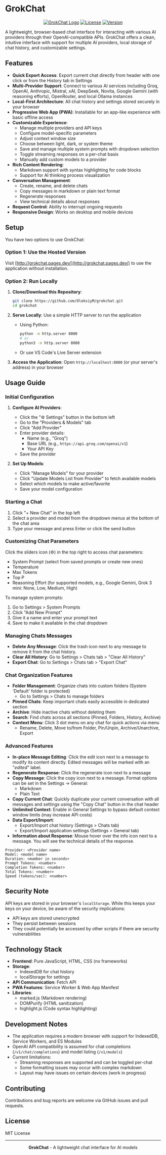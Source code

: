 # GrokChat

<div align="center">

[![GrokChat Logo](https://img.shields.io/badge/GrokChat-Web%20Client-blue)](https://grokchat.pages.dev/)
[![License](https://img.shields.io/badge/license-MIT-green)](LICENSE)
[![Version](https://img.shields.io/badge/version-0.1.15-orange)](CHANGELOG.md)

</div>

A lightweight, browser-based chat interface for interacting with various AI providers through their OpenAI-compatible APIs. GrokChat offers a clean, intuitive interface with support for multiple AI providers, local storage of chat history, and customizable settings.

## Features

- **Quick Export Access**: Export current chat directly from header with one click or from the History tab in Settings
- **Multi-Provider Support**: Connect to various AI services including Groq, OpenAI, Anthropic, Mistral, xAI, DeepSeek, Novita, Google Gemini (with reasoning efforts), OpenRouter, and local Ollama instances
- **Local-First Architecture**: All chat history and settings stored securely in your browser
- **Progressive Web App (PWA)**: Installable for an app-like experience with basic offline access
- **Customizable Experience**:
  - Manage multiple providers and API keys
  - Configure model-specific parameters
  - Adjust context window size
  - Choose between light, dark, or system theme
  - Save and manage multiple system prompts with dropdown selection
  - Toggle streaming responses on a per-chat basis
  - Manually add custom models to a provider
- **Rich Content Rendering**:
  - Markdown support with syntax highlighting for code blocks
  - Support for AI thinking process visualization
- **Conversation Management**:
  - Create, rename, and delete chats
  - Copy messages in markdown or plain text format
  - Regenerate responses
  - View technical details about responses
- **Request Control**: Ability to interrupt ongoing requests
- **Responsive Design**: Works on desktop and mobile devices

## Setup

You have two options to use GrokChat:

### Option 1: Use the Hosted Version

Visit [http://grokchat.pages.dev/](http://grokchat.pages.dev/) to use the application without installation.

### Option 2: Run Locally

1. **Clone/Download this Repository**:
   ```bash
   git clone https://github.com/OleksiyM/grokchat.git
   cd grokchat
   ```

2. **Serve Locally**: Use a simple HTTP server to run the application
   - Using Python:
     ```bash
     python -m http.server 8000
     # or
     python3 -m http.server 8000
     ```
   - Or use VS Code's Live Server extension

3. **Access the Application**: Open `http://localhost:8000` (or your server's address) in your browser

## Usage Guide

### Initial Configuration

1. **Configure AI Providers**:
   - Click the "⚙️ Settings" button in the bottom left
   - Go to the "Providers & Models" tab
   - Click "Add Provider"
   - Enter provider details:
     - Name (e.g., "Groq")
     - Base URL (e.g., `https://api.groq.com/openai/v1`)
     - Your API Key
   - Save the provider

2. **Set Up Models**:
   - Click "Manage Models" for your provider
   - Click "Update Models List from Provider" to fetch available models
   - Select which models to make active/favorite
   - Save your model configuration

### Starting a Chat

1. Click "+ New Chat" in the top left
2. Select a provider and model from the dropdown menus at the bottom of the chat area
3. Type your message and press Enter or click the send button

### Customizing Chat Parameters

Click the sliders icon (⚙️) in the top right to access chat parameters:
- System Prompt (select from saved prompts or create new ones)
- Temperature
- Max Tokens
- Top P
- Reasoning Effort (for supported models, e.g., Google Gemini, Grok 3 mini: None, Low, Medium, High)

To manage system prompts:
1. Go to Settings > System Prompts
2. Click "Add New Prompt"
3. Give it a name and enter your prompt text
4. Save to make it available in the chat dropdown

### Managing Chats Messages

- **Delete Any Message**: Click the trash icon next to any message to remove it from the chat history.
- **Clear All History**: Go to Settings > Chats tab > "Clear All History"
- **Export Chat**: Go to Settings > Chats tab > "Export Chat"

### Chat Organization Features
- **Folder Management**: Organize chats into custom folders (System 'Default' folder is protected)
  - Go to Settings > Chats to manage folders
- **Pinned Chats**: Keep important chats easily accessible in dedicated section
- **Archive**: Hide inactive chats without deleting them
- **Search**: Find chats across all sections (Pinned, Folders, History, Archive)
- **Context Menu**: Click 3 dot menu on any chat for quick actions via menu 
  - Rename, Delete, Move to/from Folder, Pin/Unpin, Archive/Unarchive, Export

### Advanced Features
- **In-place Message Editing**: Click the edit icon next to a message to modify its content directly. Edited messages will be marked with an "*edited*" label.
- **Regenerate Response**: Click the regenerate icon next to a message
- **Copy Message**: Click the copy icon next to a message. Format options can be set in the Settings -> General:
  - Markdown
  - Plain Text
- **Copy Current Chat**: Quickly duplicate your current conversation with all messages and settings using the "Copy Chat" button in the chat header
- **Unlimited Context**: Enable in General Settings to bypass default context window limits (may increase API costs)
- **Data Export/Import**:
  - Export/Import chat history (Settings > Chats tab)
  - Export/Import application settings (Settings > General tab)
- **Information about Response**: Mouse hover over the info icon next to a message. You will see the technical details of the response.
```text
Provider: <Provider name>
Model: <model name>
Duration: <mumber in seconds>
Prompt Tokens: <number>
Completion Tokens: <number>
Total Tokens: <number>
Speed (tokens/sec): <number>
```

## Security Note

API keys are stored in your browser's `localStorage`. While this keeps your keys on your device, be aware of the security implications:

- API keys are stored unencrypted
- They persist between sessions
- They could potentially be accessed by other scripts if there are security vulnerabilities

## Technology Stack

- **Frontend**: Pure JavaScript, HTML, CSS (no frameworks)
- **Storage**:
  - IndexedDB for chat history
  - localStorage for settings
- **API Communication**: Fetch API
- **PWA Features**: Service Worker & Web App Manifest
- **Libraries**:
  - marked.js (Markdown rendering)
  - DOMPurify (HTML sanitization)
  - highlight.js (Code syntax highlighting)

## Development Notes

- The application requires a modern browser with support for IndexedDB, Service Workers, and ES Modules
- OpenAI API compatibility is assumed for chat completions (`/v1/chat/completions`) and model listing (`/v1/models`)
- Current limitations:
  - Streaming responses are supported and can be toggled per-chat
  - Some formatting issues may occur with complex markdown
  - Layout may have issues on certain devices (work in progress)

## Contributing

Contributions and bug reports are welcome via GitHub issues and pull requests.

## License

MIT License

---

<div align="center">

**GrokChat** - A lightweight chat interface for AI models

</div>
